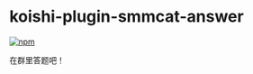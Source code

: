 # koishi-plugin-smmcat-answer

[![npm](https://img.shields.io/npm/v/koishi-plugin-smmcat-answer?style=flat-square)](https://www.npmjs.com/package/koishi-plugin-smmcat-answer)

在群里答题吧！
